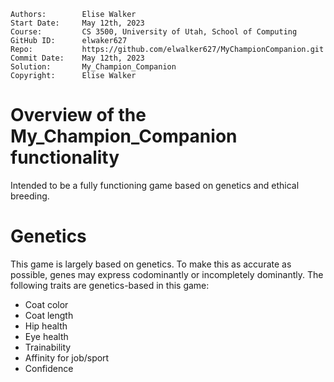 ﻿```
Authors:        Elise Walker
Start Date:     May 12th, 2023
Course:         CS 3500, University of Utah, School of Computing
GitHub ID:      elwaker627
Repo:           https://github.com/elwalker627/MyChampionCompanion.git
Commit Date:    May 12th, 2023
Solution:       My_Champion_Companion
Copyright:      Elise Walker
```

# Overview of the My_Champion_Companion functionality

Intended to be a fully functioning game based on genetics and ethical breeding.

# Genetics

This game is largely based on genetics. To make this as accurate as possible,
genes may express codominantly or incompletely dominantly. The following traits
are genetics-based in this game:

* Coat color
* Coat length
* Hip health
* Eye health
* Trainability
* Affinity for job/sport
* Confidence